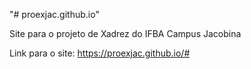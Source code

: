 "# proexjac.github.io" 

Site para o projeto de Xadrez do IFBA Campus Jacobina

Link para o site: https://proexjac.github.io/#
